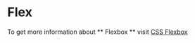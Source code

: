 # Flex

To get more information about ** Flexbox ** visit [CSS Flexbox](https://css-tricks.com/snippets/css/a-guide-to-flexbox/)